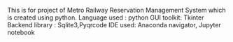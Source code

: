 This is for project of Metro Railway Reservation Management System which is created using python.
Language used : python
GUI toolkit: Tkinter
Backend library : Sqlite3,Pyqrcode
IDE used: Anaconda navigator, Jupyter notebook
